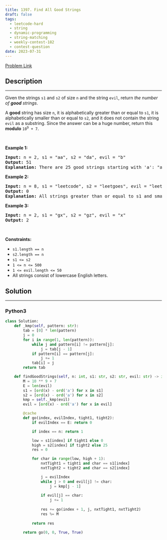 ```yaml
---
title: 1397. Find All Good Strings
draft: false
tags: 
  - leetcode-hard
  - string
  - dynamic-programming
  - string-matching
  - weekly-contest-182
  - contest-question
date: 2023-07-31
---
```


[Problem Link](https://leetcode.com/problems/find-all-good-strings/)

## Description

---
<p>Given the strings <code>s1</code> and <code>s2</code> of size <code>n</code> and the string <code>evil</code>, return <em>the number of <strong>good</strong> strings</em>.</p>

<p>A <strong>good</strong> string has size <code>n</code>, it is alphabetically greater than or equal to <code>s1</code>, it is alphabetically smaller than or equal to <code>s2</code>, and it does not contain the string <code>evil</code> as a substring. Since the answer can be a huge number, return this <strong>modulo</strong> <code>10<sup>9</sup> + 7</code>.</p>

<p>&nbsp;</p>
<p><strong class="example">Example 1:</strong></p>

<pre>
<strong>Input:</strong> n = 2, s1 = &quot;aa&quot;, s2 = &quot;da&quot;, evil = &quot;b&quot;
<strong>Output:</strong> 51 
<strong>Explanation:</strong> There are 25 good strings starting with &#39;a&#39;: &quot;aa&quot;,&quot;ac&quot;,&quot;ad&quot;,...,&quot;az&quot;. Then there are 25 good strings starting with &#39;c&#39;: &quot;ca&quot;,&quot;cc&quot;,&quot;cd&quot;,...,&quot;cz&quot; and finally there is one good string starting with &#39;d&#39;: &quot;da&quot;.&nbsp;
</pre>

<p><strong class="example">Example 2:</strong></p>

<pre>
<strong>Input:</strong> n = 8, s1 = &quot;leetcode&quot;, s2 = &quot;leetgoes&quot;, evil = &quot;leet&quot;
<strong>Output:</strong> 0 
<strong>Explanation:</strong> All strings greater than or equal to s1 and smaller than or equal to s2 start with the prefix &quot;leet&quot;, therefore, there is not any good string.
</pre>

<p><strong class="example">Example 3:</strong></p>

<pre>
<strong>Input:</strong> n = 2, s1 = &quot;gx&quot;, s2 = &quot;gz&quot;, evil = &quot;x&quot;
<strong>Output:</strong> 2
</pre>

<p>&nbsp;</p>
<p><strong>Constraints:</strong></p>

<ul>
	<li><code>s1.length == n</code></li>
	<li><code>s2.length == n</code></li>
	<li><code>s1 &lt;= s2</code></li>
	<li><code>1 &lt;= n &lt;= 500</code></li>
	<li><code>1 &lt;= evil.length &lt;= 50</code></li>
	<li>All strings consist of lowercase English letters.</li>
</ul>


## Solution

---
### Python3
``` py title='find-all-good-strings'
class Solution:
    def _kmp(self, pattern: str):
        tab = [0] * len(pattern)
        j = 0
        for i in range(1, len(pattern)):
            while j and pattern[i] != pattern[j]:
                j = tab[j - 1]
            if pattern[i] == pattern[j]:
                j += 1
            tab[i] = j
        return tab

    def findGoodStrings(self, n: int, s1: str, s2: str, evil: str) -> int:
        M = 10 ** 9 + 7
        E = len(evil)
        s1 = [ord(x) - ord('a') for x in s1]
        s2 = [ord(x) - ord('a') for x in s2]
        kmp = self._kmp(evil)
        evil = [ord(x) - ord('a') for x in evil]

        @cache
        def go(index, evilIndex, tight1, tight2):
            if evilIndex == E: return 0

            if index == n: return 1

            low = s1[index] if tight1 else 0
            high = s2[index] if tight2 else 25
            res = 0

            for char in range(low, high + 1):
                nxtTight1 = tight1 and char == s1[index]
                nxtTight2 = tight2 and char == s2[index]

                j = evilIndex
                while j > 0 and evil[j] != char:
                    j = kmp[j - 1]
                
                if evil[j] == char:
                    j += 1
                
                res += go(index + 1, j, nxtTight1, nxtTight2)
                res %= M
            
            return res

        return go(0, 0, True, True)
```


